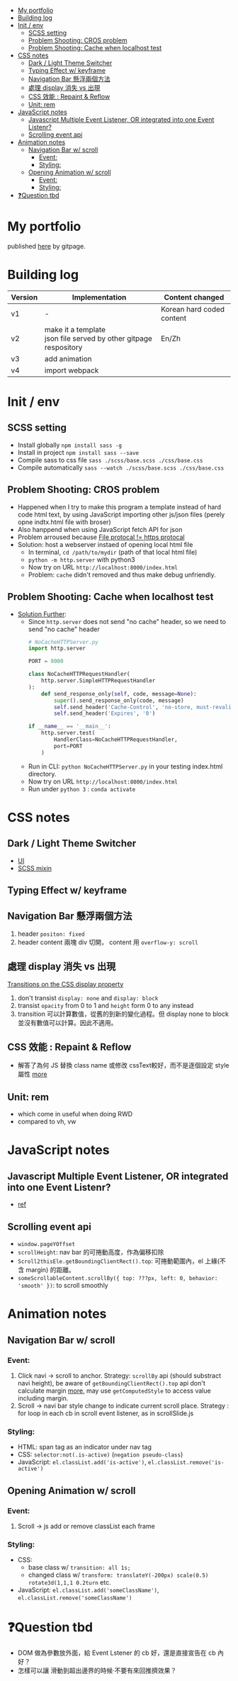 - [My portfolio](#my-portfolio)
- [Building log](#building-log)
- [Init / env](#init--env)
  - [SCSS setting](#scss-setting)
  - [Problem Shooting: CROS problem](#problem-shooting-cros-problem)
  - [Problem Shooting: Cache when localhost test](#problem-shooting-cache-when-localhost-test)
- [CSS notes](#css-notes)
  - [Dark / Light Theme Switcher](#dark--light-theme-switcher)
  - [Typing Effect w/ keyframe](#typing-effect-w-keyframe)
  - [Navigation Bar 懸浮兩個方法](#navigation-bar-懸浮兩個方法)
  - [處理 display 消失 vs 出現](#處理-display-消失-vs-出現)
  - [CSS 效能 : Repaint & Reflow](#css-效能--repaint--reflow)
  - [Unit: rem](#unit-rem)
- [JavaScript notes](#javascript-notes)
  - [Javascript Multiple Event Listener, OR integrated into one Event Listenr?](#javascript-multiple-event-listener-or-integrated-into-one-event-listenr)
  - [Scrolling event api](#scrolling-event-api)
- [Animation notes](#animation-notes)
  - [Navigation Bar w/ scroll](#navigation-bar-w-scroll)
    - [Event:](#event)
    - [Styling:](#styling)
  - [Opening Animation w/ scroll](#opening-animation-w-scroll)
    - [Event:](#event-1)
    - [Styling:](#styling-1)
- [❓Question tbd](#question-tbd)


# My portfolio
published [here](https://benson00077.github.io/Self/) by gitpage.


# Building log
| Version | Implementation | Content changed
| ------ | ------ | ------ |
|v1| - | Korean hard coded content
|v2| make it a template <br/> json file served by other gitpage respository | En/Zh
|v3| add animation | |
|v4| import webpack | | 


# Init / env
## SCSS setting
- Install globally `npm install sass -g`
- Install in project `npm install sass --save`
- Compile sass to css file `sass ./scss/base.scss ./css/base.css`
- Compile automatically `sass --watch ./scss/base.scss ./css/base.css`

## Problem Shooting: CROS problem
- Happened when I try to make this program a template instead of hard code html text, by using JavaScript importing other js/json files (perely opne indtx.html file with broser)
- Also hanppend when using JavaScript fetch API for json
- Problem arroused because [File protocal != https  protocal](https://stackoverflow.com/questions/8456538/origin-null-is-not-allowed-by-access-control-allow-origin)
- Solution: host a webserver instaed of opening local html file
  - In terminal, `cd /path/to/mydir` (path of that local html file)
  - `python -m http.server` with python3 
  - Now try on URL `http://localhost:8000/index.html` 
  - Problem: `cache` didn't removed and thus make debug unfriendly.

## Problem Shooting: Cache when localhost test
- [Solution Further](https://stackoverflow.com/questions/42341039/remove-cache-in-a-python-http-server):
  - Since `http.server` does not send "no cache" header, so we need to send "no cache" header
    ```python
    # NoCacheHTTPServer.py
    import http.server

    PORT = 8000

    class NoCacheHTTPRequestHandler(
        http.server.SimpleHTTPRequestHandler
    ):
        def send_response_only(self, code, message=None):
            super().send_response_only(code, message)
            self.send_header('Cache-Control', 'no-store, must-revalidate')
            self.send_header('Expires', '0')

    if __name__ == '__main__':
        http.server.test(
            HandlerClass=NoCacheHTTPRequestHandler,
            port=PORT
        )
    ```
  - Run in CLI: `python NoCacheHTTPServer.py` in your testing index.html directory.
  - Now try on URL `http://localhost:8000/index.html` 
  - Run under `python 3` : `conda activate`


# CSS notes

## Dark / Light Theme Switcher
- [UI](https://henryegloff.com/how-to-code-a-simple-dark-mode-toggle/)
- [SCSS mixin](https://stackoverflow.com/a/63221870/16124226)

## Typing Effect w/ keyframe

## Navigation Bar 懸浮兩個方法
1. header `positon: fixed`
2. header content 兩塊 div 切開， content 用 `overflow-y: scroll`

## 處理 display 消失 vs 出現
[Transitions on the CSS display property](https://stackoverflow.com/a/3332179/16124226)
1. don't transist `display: none` and `display: block`
2. transist `opacity` from 0 to 1 and `height` form 0 to any instead
3. transition 可以計算數值，從舊的到新的變化過程。但 display none to block 並沒有數值可以計算。因此不適用。

## CSS 效能 : Repaint & Reflow
- 解答了為何 JS 替換 class name 或修改 cssText較好，而不是逐個設定 style 屬性 [more](https://ithelp.ithome.com.tw/articles/10217427)

## Unit: rem
- which come in useful when doing RWD
- compared to vh, vw

# JavaScript notes
## Javascript Multiple Event Listener, OR integrated into one Event Listenr? 
- [ref](https://stackoverflow.com/questions/5411055/can-multiple-event-listeners-handlers-be-added-to-the-same-element-using-javascr)
## Scrolling event api
- `window.pageYOffset` 
- `scrollHeight`: nav bar 的可捲動高度，作為偏移扣除
- `Scroll2thisEle.getBoundingClientRect().top`: 可捲動範圍內，el 上緣(不含 margin) 的距離。
- `someScrollableContent.scrollBy({ top: ???px, left: 0, behavior: 'smooth' })`: to scroll smoothly


# Animation notes
## Navigation Bar w/ scroll 
### Event: 
1. Click navi → scroll to anchor. Strategy: `scrollBy` api (should substract navi height), be aware of `getBoundingClientRect().top` api don't calculate margin [more](https://stackoverflow.com/a/50657644/16124226), may use `getComputedStyle` to access value including margin.
2. Scroll → navi bar style change to indicate current scroll place.  Strategy : for loop in each cb in scroll event listener, as in scrollSlide.js
### Styling: 
  - HTML: span tag as an indicator under nav tag
  - CSS: `selector:not(.is-active)`  (`negation pseudo-class`)
  - JavaScript: `el.classList.add('is-active')`, `el.classList.remove('is-active')`

## Opening Animation w/ scroll
### Event:
1. Scroll → js add or remove classList each frame
### Styling:
  - CSS: 
    - base class w/ `transition: all 1s;`
    - changed class w/ `transform: translateY(-200px) scale(0.5) rotate3d(1,1,1 0.2turn` etc.
  - JavaScript: `el.classList.add('someClassName')`, `el.classList.remove('someClassName')`

# ❓Question tbd
- DOM 做為參數放外面，給 Event Lstener 的 cb 好，還是直接宣告在 cb 內好？
- 怎樣可以讓 滑動到超出邊界的時候·不要有來回推擠效果？

